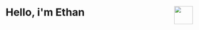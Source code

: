 <h1>Hello, i'm Ethan<img src="https://user-images.githubusercontent.com/132306277/235546164-a8596961-361b-4a46-b2af-23c049d2c582.gif" width=50px align='right'/></h1> 
